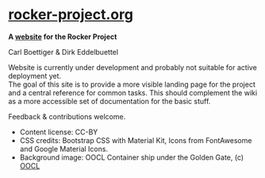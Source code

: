 # [rocker-project.org](https://rocker-project.org)  
      
**A [website](https://rocker-project.org) for the Rocker Project**

Carl Boettiger & Dirk Eddelbuettel

Website is currently under development and probably not suitable for active deployment yet.  
The goal of this site is to provide a more visible landing page for the project and a central
reference for common tasks.  This should complement the wiki as a more accessible set of 
documentation for the basic stuff.  

Feedback & contributions welcome. 


- Content license: CC-BY
- CSS credits: Bootstrap CSS with Material Kit, Icons from FontAwesome and Google Material Icons.
- Background image: OOCL Container ship under the Golden Gate, (c) [OOCL](http://www.oocl.com/eng/pressandmedia/photogallery/vessels/Pages/default.aspx)
